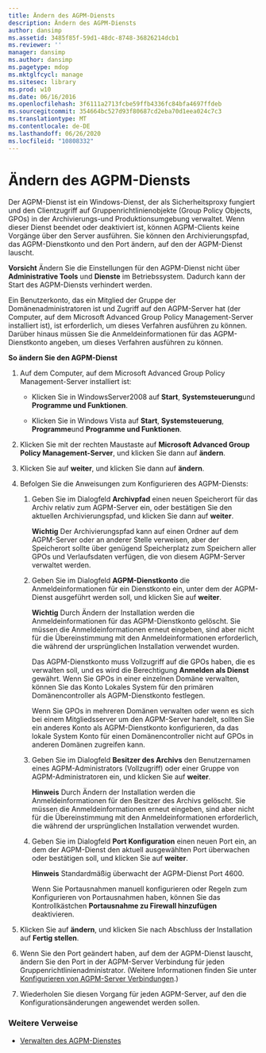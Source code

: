 ```yaml
---
title: Ändern des AGPM-Diensts
description: Ändern des AGPM-Diensts
author: dansimp
ms.assetid: 3485f85f-59d1-48dc-8748-36826214dcb1
ms.reviewer: ''
manager: dansimp
ms.author: dansimp
ms.pagetype: mdop
ms.mktglfcycl: manage
ms.sitesec: library
ms.prod: w10
ms.date: 06/16/2016
ms.openlocfilehash: 3f6111a2713fcbe59ffb4336fc84bfa4697ffdeb
ms.sourcegitcommit: 354664bc527d93f80687cd2eba70d1eea024c7c3
ms.translationtype: MT
ms.contentlocale: de-DE
ms.lasthandoff: 06/26/2020
ms.locfileid: "10808332"
---
```

# Ändern des AGPM-Diensts


Der AGPM-Dienst ist ein Windows-Dienst, der als Sicherheitsproxy fungiert und den Clientzugriff auf Gruppenrichtlinienobjekte (Group Policy Objects, GPOs) in der Archivierungs-und Produktionsumgebung verwaltet. Wenn dieser Dienst beendet oder deaktiviert ist, können AGPM-Clients keine Vorgänge über den Server ausführen. Sie können den Archivierungspfad, das AGPM-Dienstkonto und den Port ändern, auf den der AGPM-Dienst lauscht.

**Vorsicht**  Ändern Sie die Einstellungen für den AGPM-Dienst nicht über **Administrative Tools** und **Dienste** im Betriebssystem. Dadurch kann der Start des AGPM-Diensts verhindert werden.

 

Ein Benutzerkonto, das ein Mitglied der Gruppe der Domänenadministratoren ist und Zugriff auf den AGPM-Server hat (der Computer, auf dem Microsoft Advanced Group Policy Management-Server installiert ist), ist erforderlich, um dieses Verfahren ausführen zu können. Darüber hinaus müssen Sie die Anmeldeinformationen für das AGPM-Dienstkonto angeben, um dieses Verfahren ausführen zu können.

**So ändern Sie den AGPM-Dienst**

1.  Auf dem Computer, auf dem Microsoft Advanced Group Policy Management-Server installiert ist:

    -   Klicken Sie in WindowsServer2008 auf **Start**, **Systemsteuerung**und **Programme und Funktionen**.

    -   Klicken Sie in Windows Vista auf **Start**, **Systemsteuerung**, **Programme**und **Programme und Funktionen**.

2.  Klicken Sie mit der rechten Maustaste auf **Microsoft Advanced Group Policy Management-Server**, und klicken Sie dann auf **ändern**.

3.  Klicken Sie auf **weiter**, und klicken Sie dann auf **ändern**.

4.  Befolgen Sie die Anweisungen zum Konfigurieren des AGPM-Diensts:

    1.  Geben Sie im Dialogfeld **Archivpfad** einen neuen Speicherort für das Archiv relativ zum AGPM-Server ein, oder bestätigen Sie den aktuellen Archivierungspfad, und klicken Sie dann auf **weiter**.

        **Wichtig**  Der Archivierungspfad kann auf einen Ordner auf dem AGPM-Server oder an anderer Stelle verweisen, aber der Speicherort sollte über genügend Speicherplatz zum Speichern aller GPOs und Verlaufsdaten verfügen, die von diesem AGPM-Server verwaltet werden.

         

    2.  Geben Sie im Dialogfeld **AGPM-Dienstkonto** die Anmeldeinformationen für ein Dienstkonto ein, unter dem der AGPM-Dienst ausgeführt werden soll, und klicken Sie auf **weiter**.

        **Wichtig**  Durch Ändern der Installation werden die Anmeldeinformationen für das AGPM-Dienstkonto gelöscht. Sie müssen die Anmeldeinformationen erneut eingeben, sind aber nicht für die Übereinstimmung mit den Anmeldeinformationen erforderlich, die während der ursprünglichen Installation verwendet wurden.

        Das AGPM-Dienstkonto muss Vollzugriff auf die GPOs haben, die es verwalten soll, und es wird die Berechtigung **Anmelden als Dienst** gewährt. Wenn Sie GPOs in einer einzelnen Domäne verwalten, können Sie das Konto Lokales System für den primären Domänencontroller als AGPM-Dienstkonto festlegen.

        Wenn Sie GPOs in mehreren Domänen verwalten oder wenn es sich bei einem Mitgliedsserver um den AGPM-Server handelt, sollten Sie ein anderes Konto als AGPM-Dienstkonto konfigurieren, da das lokale System Konto für einen Domänencontroller nicht auf GPOs in anderen Domänen zugreifen kann.

         

    3.  Geben Sie im Dialogfeld **Besitzer des Archivs** den Benutzernamen eines AGPM-Administrators (Vollzugriff) oder einer Gruppe von AGPM-Administratoren ein, und klicken Sie auf **weiter**.

        **Hinweis**  Durch Ändern der Installation werden die Anmeldeinformationen für den Besitzer des Archivs gelöscht. Sie müssen die Anmeldeinformationen erneut eingeben, sind aber nicht für die Übereinstimmung mit den Anmeldeinformationen erforderlich, die während der ursprünglichen Installation verwendet wurden.

         

    4.  Geben Sie im Dialogfeld **Port Konfiguration** einen neuen Port ein, an dem der AGPM-Dienst den aktuell ausgewählten Port überwachen oder bestätigen soll, und klicken Sie auf **weiter**.

        **Hinweis**  Standardmäßig überwacht der AGPM-Dienst Port 4600.

        Wenn Sie Portausnahmen manuell konfigurieren oder Regeln zum Konfigurieren von Portausnahmen haben, können Sie das Kontrollkästchen **Portausnahme zu Firewall hinzufügen** deaktivieren.

         

5.  Klicken Sie auf **ändern**, und klicken Sie nach Abschluss der Installation auf **Fertig stellen**.

6.  Wenn Sie den Port geändert haben, auf dem der AGPM-Dienst lauscht, ändern Sie den Port in der AGPM-Server Verbindung für jeden Gruppenrichtlinienadministrator. (Weitere Informationen finden Sie unter [Konfigurieren von AGPM-Server Verbindungen](configure-agpm-server-connections-agpm30ops.md).)

7.  Wiederholen Sie diesen Vorgang für jeden AGPM-Server, auf den die Konfigurationsänderungen angewendet werden sollen.

### Weitere Verweise

-   [Verwalten des AGPM-Dienstes](managing-the-agpm-service-agpm30ops.md)

 

 





